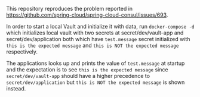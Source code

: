 This repository reproduces the problem reported in https://github.com/spring-cloud/spring-cloud-consul/issues/693.

In order to start a local Vault and initialize it with data, run `docker-compose -d` which initializes local vault with two secrets at secret/dev/vault-app and secret/dev/application both which have `test.message` secret initialized with `this is the expected message` and `this is NOT the expected message` respectively.

The applications looks up and prints the value of `test.message` at startup and the expectation is to see `this is the expected message` since `secret/dev/vault-app` should have a higher precedence to `secret/dev/application` but `this is NOT the expected message` is shown instead.